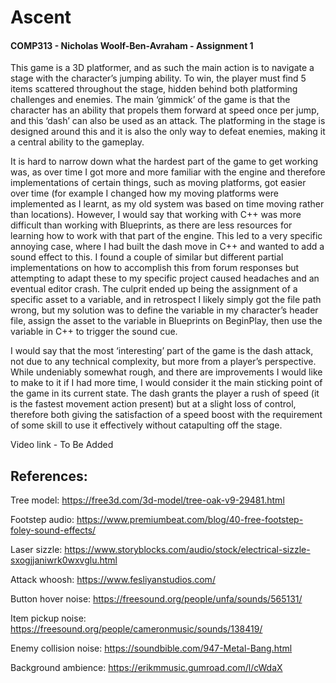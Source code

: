 # Ascent

#### COMP313 - Nicholas Woolf-Ben-Avraham - Assignment 1

This game is a 3D platformer, and as such the main action is to navigate a stage with the character’s jumping ability. To win, the player must find 5 items scattered throughout the stage, hidden behind both platforming challenges and enemies. The main ‘gimmick’ of the game is that the character has an ability that propels them forward at speed once per jump, and this ‘dash’ can also be used as an attack. The platforming in the stage is designed around this and it is also the only way to defeat enemies, making it a central ability to the gameplay.

It is hard to narrow down what the hardest part of the game to get working was, as over time I got more and more familiar with the engine and therefore implementations of certain things, such as moving platforms, got easier over time (for example I changed how my moving platforms were implemented as I learnt, as my old system was based on time moving rather than locations). However, I would say that working with C++ was more difficult than working with Blueprints, as there are less resources for learning how to work with that part of the engine. This led to a very specific annoying case, where I had built the dash move in C++ and wanted to add a sound effect to this. I found a couple of similar but different partial implementations on how to accomplish this from forum responses but attempting to adapt these to my specific project caused headaches and an eventual editor crash. The culprit ended up being the assignment of a specific asset to a variable, and in retrospect I likely simply got the file path wrong, but my solution was to define the variable in my character’s header file, assign the asset to the variable in Blueprints on BeginPlay, then use the variable in C++ to trigger the sound cue.

I would say that the most ‘interesting’ part of the game is the dash attack, not due to any technical complexity, but more from a player’s perspective. While undeniably somewhat rough, and there are improvements I would like to make to it if I had more time, I would consider it the main sticking point of the game in its current state. The dash grants the player a rush of speed (it is the fastest movement action present) but at a slight loss of control, therefore both giving the satisfaction of a speed boost with the requirement of some skill to use it effectively without catapulting off the stage.

Video link - To Be Added

## References:
Tree model: https://free3d.com/3d-model/tree-oak-v9-29481.html

Footstep audio: https://www.premiumbeat.com/blog/40-free-footstep-foley-sound-effects/

Laser sizzle: https://www.storyblocks.com/audio/stock/electrical-sizzle-sxogjjaniwrk0wxvglu.html

Attack whoosh: https://www.fesliyanstudios.com/

Button hover noise: https://freesound.org/people/unfa/sounds/565131/

Item pickup noise: https://freesound.org/people/cameronmusic/sounds/138419/

Enemy collision noise: https://soundbible.com/947-Metal-Bang.html

Background ambience: https://erikmmusic.gumroad.com/l/cWdaX 

